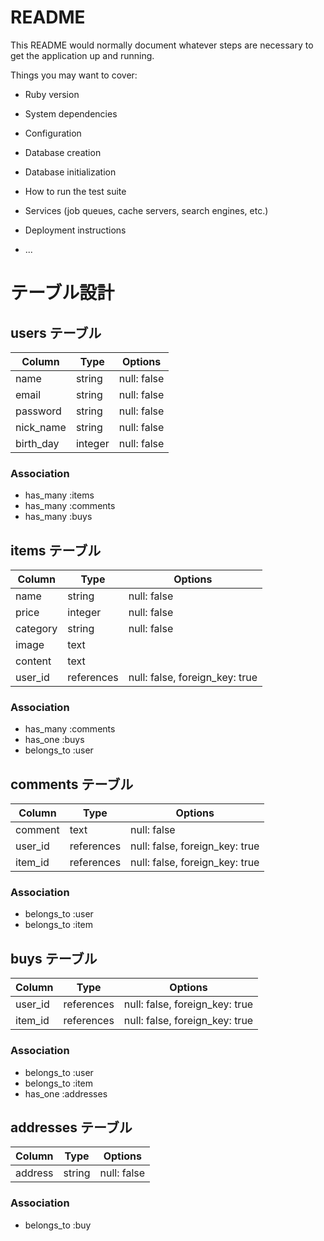 # README

This README would normally document whatever steps are necessary to get the
application up and running.

Things you may want to cover:

* Ruby version

* System dependencies

* Configuration

* Database creation

* Database initialization

* How to run the test suite

* Services (job queues, cache servers, search engines, etc.)

* Deployment instructions

* ...

#  テーブル設計

## users テーブル

| Column    | Type     | Options               |
| --------- | -------- | --------------------- |
| name      | string   | null: false           |
| email     | string   | null: false           |
| password  | string   | null: false           |
| nick_name | string   | null: false           |
| birth_day | integer  | null: false           |

### Association

- has_many :items
- has_many :comments
- has_many :buys

## items テーブル

| Column    | Type      | Options                        |
| --------- | --------- | ------------------------------ |
| name      | string    | null: false                    |
| price     | integer   | null: false                    |
| category  | string    | null: false                    |
| image     | text      |                                |
| content   | text      |                                |
| user_id   | references| null: false, foreign_key: true |

### Association

- has_many :comments
- has_one :buys
- belongs_to :user

## comments テーブル

| Column    | Type      | Options                        |
| --------- | --------- | ------------------------------ |
| comment   | text      | null: false                    |
| user_id   | references| null: false, foreign_key: true |
| item_id   | references| null: false, foreign_key: true |

### Association

- belongs_to :user
- belongs_to :item

## buys テーブル

| Column    | Type      | Options                        |
| --------- | --------- | ------------------------------ |
| user_id   | references| null: false, foreign_key: true |
| item_id   | references| null: false, foreign_key: true |

### Association

- belongs_to :user
- belongs_to :item
- has_one :addresses

## addresses テーブル

| Column    | Type      | Options                        |
| --------- | --------- | ------------------------------ |
| address   | string    | null: false                    |

### Association

- belongs_to :buy